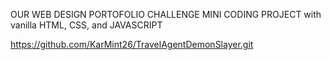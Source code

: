 OUR WEB DESIGN PORTOFOLIO CHALLENGE MINI CODING PROJECT
with vanilla HTML, CSS, and JAVASCRIPT

https://github.com/KarMint26/TravelAgentDemonSlayer.git